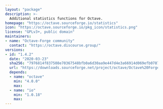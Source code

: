 ```yaml
---
layout: "package"
description: >-
  Additional statistics functions for Octave.
homepage: "https://octave.sourceforge.io/statistics"
icon: "https://octave.sourceforge.io/pkg_icon/statistics.png"
license: "GPLv3+, public domain"
maintainers:
- name: "Octave-Forge community"
  contact: "https://octave.discourse.group/"
versions:
- id: "1.4.2"
  date: "2020-03-23"
  sha256: "7976814f837508e70367548bfb0a6d30aa9e447d4e3a66914d069efb07876247"
  url: "https://downloads.sourceforge.net/project/octave/Octave%20Forge%20Packages/Individual%20Package%20Releases/statistics-1.4.2.tar.gz"
  depends:
  - name: "octave"
    min: "4.0.0"
    max:
  - name: "io"
    min: "1.0.18"
    max:
---
```

